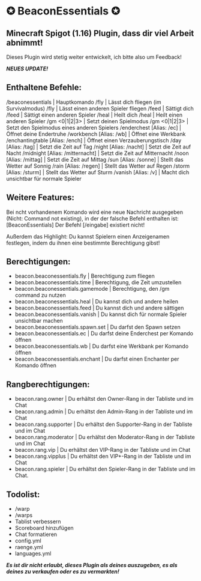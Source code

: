 # ✪ BeaconEssentials ✪
## Minecraft Spigot (1.16) Plugin, dass dir viel Arbeit abnimmt!
Dieses Plugin wird stetig weiter entwickelt, ich bitte also um Feedback!

***NEUES UPDATE!***

## Enthaltene Befehle:
/beaconessentials			      | Hauptkomando
/fly					              | Lässt dich fliegen (im Survivalmodus)
/fly <Spielername>			    | Lässt einen anderen Spieler fliegen
/feed					              | Sättigt dich 
/feed <Spielername>			    | Sättigt einen anderen Spieler
/heal					              | Heilt dich
/heal <Spielername>			    | Heilt einen anderen Spieler
/gm <0|1|2|3>  				      | Setzt deinen Spielmodus
/gm <0|1|2|3> <Spielername> | Setzt den Spielmodus eines anderen Spielers
/enderchest [Alias: /ec]		| Öffnet deine Endertruhe
/workbench [Alias: /wb]			| Öffnet eine Werkbank
/enchantingtable [Alias: /ench]	| Öffnet einen Verzauberungstisch
/day [Alias: /tag]  			  | Setzt die Zeit auf Tag
/night [Alias: /nacht]  		| Setzt die Zeit auf Nacht
/midnight [Alias: /mitternacht] | Setzt die Zeit auf Mitternacht
/noon [Alias: /mittag]			| Setzt die Zeit auf Mittag
/sun [Alias: /sonne]			  | Stellt das Wetter auf Sonnig
/rain [Alias: /regen]			  | Stellt das Wetter auf Regen
/storm [Alias: /sturm]			| Stellt das Wetter auf Sturm
/vanish [Alias: /v]  			  | Macht dich unsichtbar für normale Spieler
  
## Weitere Features:
Bei ncht vorhandenem Komando wird eine neue Nachricht ausgegeben (Nicht: Command not existing), in der der falsche Befehl enthalten ist: [BeaconEssentials] Der Befehl [/eingabe] existiert nicht!

Außerdem das Highlight: Du kannst Spielern einen Anzeigenamen festlegen, indem du ihnen eine bestimmte Berechtigung gibst!
## Berechtigungen:
- beacon.beaconessentials.fly               | Berechtigung zum fliegen
- beacon.beaconessentials.time              | Berechtigung, die Zeit umzustellen
- beacon.beaconessentials.gamemode          | Berechtigung, den /gm command zu nutzen
- beacon.beaconessentials.heal              | Du kannst dich und andere heilen
- beacon.beaconessentials.feed              | Du kannst dich und andere sättigen
- beacon.beaconessentials.vanish	    | Du kannst dich für normale Spieler unsichtbar machen	
- beacon.beaconessentials.spawn.set	    | Du darfst den Spawn setzen
- beacon.beaconessentials.ec		    | Du darfst deine Enderchest per Komando öffnen
- beacon.beaconessentials.wb		    | Du darfst eine Werkbank per Komando öffnen
- beacon.beaconessentials.enchant	    | Du darfst einen Enchanter per Komando öffnen

## Rangberechtigungen:
- beacon.rang.owner        		    | Du erhältst den Owner-Rang in der Tabliste und im Chat
- beacon.rang.admin        		    | Du erhältst den Admin-Rang in der Tabliste und im Chat
- beacon.rang.supporter			    | Du erhältst den Supporter-Rang in der Tabliste und im Chat
- beacon.rang.moderator			    | Du erhältst den Moderator-Rang in der Tabliste und im Chat
- beacon.rang.vip          		    | Du erhältst den VIP-Rang in der Tabliste und im Chat
- beacon.rang.vipplus      		    | Du erhältst den VIP+-Rang in der Tabliste und im Chat
- beacon.rang.spieler      		    | Du erhältst den Spieler-Rang in der Tabliste und im Chat. 

## Todolist:
- /warp
- /warps
- Tablist verbessern
- Scoreboard hinzufügen
- Chat formatieren
- config.yml
- raenge.yml
- languages.yml


***Es ist dir nicht erlaubt, dieses Plugin als deines auszugeben, es als deines zu verkaufen oder es zu vermarkten!***      
